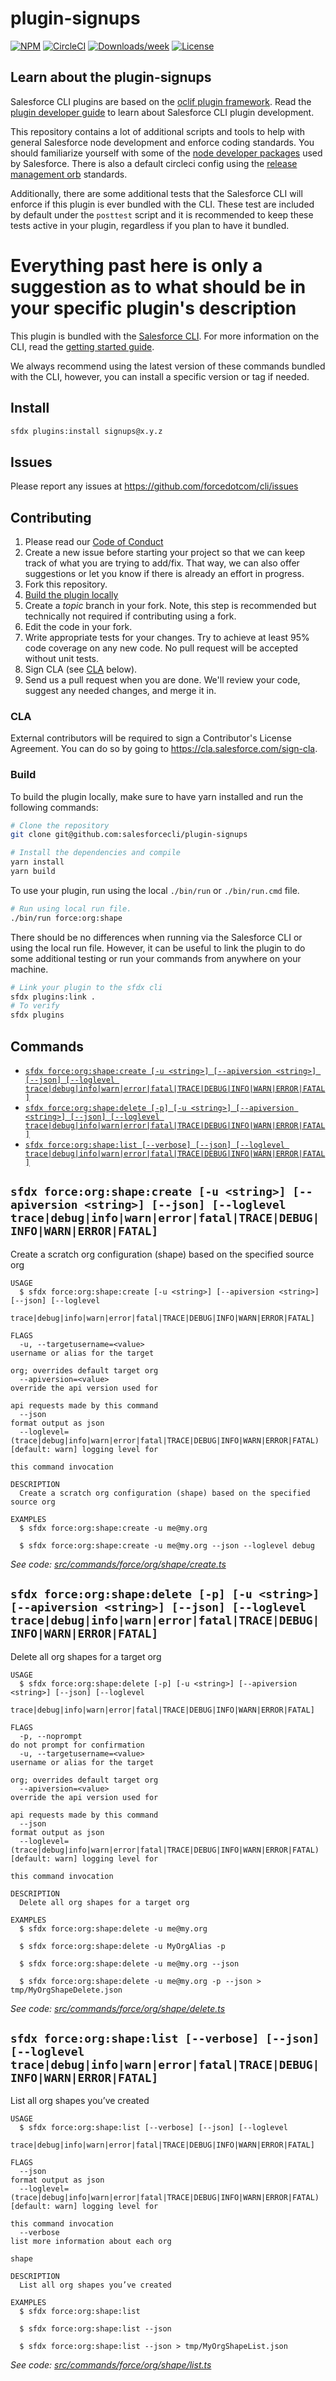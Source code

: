 # plugin-signups

[![NPM](https://img.shields.io/npm/v/@salesforce/plugin-signups.svg?label=@salesforce/plugin-signups)](https://www.npmjs.com/package/@salesforce/plugin-signups) [![CircleCI](https://circleci.com/gh/salesforcecli/plugin-signups/tree/main.svg?style=shield)](https://circleci.com/gh/salesforcecli/plugin-signups/tree/main) [![Downloads/week](https://img.shields.io/npm/dw/@salesforce/plugin-signups.svg)](https://npmjs.org/package/@salesforce/plugin-signups) [![License](https://img.shields.io/badge/License-BSD%203--Clause-brightgreen.svg)](https://raw.githubusercontent.com/salesforcecli/plugin-signups/main/LICENSE.txt)

## Learn about the plugin-signups

Salesforce CLI plugins are based on the [oclif plugin framework](<(https://oclif.io/docs/introduction.html)>). Read the [plugin developer guide](https://developer.salesforce.com/docs/atlas.en-us.sfdx_cli_plugins.meta/sfdx_cli_plugins/cli_plugins_architecture_sf_cli.htm) to learn about Salesforce CLI plugin development.

This repository contains a lot of additional scripts and tools to help with general Salesforce node development and enforce coding standards. You should familiarize yourself with some of the [node developer packages](https://github.com/forcedotcom/sfdx-dev-packages/) used by Salesforce. There is also a default circleci config using the [release management orb](https://github.com/forcedotcom/npm-release-management-orb) standards.

Additionally, there are some additional tests that the Salesforce CLI will enforce if this plugin is ever bundled with the CLI. These test are included by default under the `posttest` script and it is recommended to keep these tests active in your plugin, regardless if you plan to have it bundled.

# Everything past here is only a suggestion as to what should be in your specific plugin's description

This plugin is bundled with the [Salesforce CLI](https://developer.salesforce.com/tools/sfdxcli). For more information on the CLI, read the [getting started guide](https://developer.salesforce.com/docs/atlas.en-us.sfdx_setup.meta/sfdx_setup/sfdx_setup_intro.htm).

We always recommend using the latest version of these commands bundled with the CLI, however, you can install a specific version or tag if needed.

## Install

```bash
sfdx plugins:install signups@x.y.z
```

## Issues

Please report any issues at https://github.com/forcedotcom/cli/issues

## Contributing

1. Please read our [Code of Conduct](CODE_OF_CONDUCT.md)
2. Create a new issue before starting your project so that we can keep track of
   what you are trying to add/fix. That way, we can also offer suggestions or
   let you know if there is already an effort in progress.
3. Fork this repository.
4. [Build the plugin locally](#build)
5. Create a _topic_ branch in your fork. Note, this step is recommended but technically not required if contributing using a fork.
6. Edit the code in your fork.
7. Write appropriate tests for your changes. Try to achieve at least 95% code coverage on any new code. No pull request will be accepted without unit tests.
8. Sign CLA (see [CLA](#cla) below).
9. Send us a pull request when you are done. We'll review your code, suggest any needed changes, and merge it in.

### CLA

External contributors will be required to sign a Contributor's License
Agreement. You can do so by going to https://cla.salesforce.com/sign-cla.

### Build

To build the plugin locally, make sure to have yarn installed and run the following commands:

```bash
# Clone the repository
git clone git@github.com:salesforcecli/plugin-signups

# Install the dependencies and compile
yarn install
yarn build
```

To use your plugin, run using the local `./bin/run` or `./bin/run.cmd` file.

```bash
# Run using local run file.
./bin/run force:org:shape
```

There should be no differences when running via the Salesforce CLI or using the local run file. However, it can be useful to link the plugin to do some additional testing or run your commands from anywhere on your machine.

```bash
# Link your plugin to the sfdx cli
sfdx plugins:link .
# To verify
sfdx plugins
```

## Commands

<!-- commands -->

- [`sfdx force:org:shape:create [-u <string>] [--apiversion <string>] [--json] [--loglevel trace|debug|info|warn|error|fatal|TRACE|DEBUG|INFO|WARN|ERROR|FATAL]`](#sfdx-forceorgshapecreate--u-string---apiversion-string---json---loglevel-tracedebuginfowarnerrorfataltracedebuginfowarnerrorfatal)
- [`sfdx force:org:shape:delete [-p] [-u <string>] [--apiversion <string>] [--json] [--loglevel trace|debug|info|warn|error|fatal|TRACE|DEBUG|INFO|WARN|ERROR|FATAL]`](#sfdx-forceorgshapedelete--p--u-string---apiversion-string---json---loglevel-tracedebuginfowarnerrorfataltracedebuginfowarnerrorfatal)
- [`sfdx force:org:shape:list [--verbose] [--json] [--loglevel trace|debug|info|warn|error|fatal|TRACE|DEBUG|INFO|WARN|ERROR|FATAL]`](#sfdx-forceorgshapelist---verbose---json---loglevel-tracedebuginfowarnerrorfataltracedebuginfowarnerrorfatal)

## `sfdx force:org:shape:create [-u <string>] [--apiversion <string>] [--json] [--loglevel trace|debug|info|warn|error|fatal|TRACE|DEBUG|INFO|WARN|ERROR|FATAL]`

Create a scratch org configuration (shape) based on the specified source org

```
USAGE
  $ sfdx force:org:shape:create [-u <string>] [--apiversion <string>] [--json] [--loglevel
    trace|debug|info|warn|error|fatal|TRACE|DEBUG|INFO|WARN|ERROR|FATAL]

FLAGS
  -u, --targetusername=<value>                                                      username or alias for the target
                                                                                    org; overrides default target org
  --apiversion=<value>                                                              override the api version used for
                                                                                    api requests made by this command
  --json                                                                            format output as json
  --loglevel=(trace|debug|info|warn|error|fatal|TRACE|DEBUG|INFO|WARN|ERROR|FATAL)  [default: warn] logging level for
                                                                                    this command invocation

DESCRIPTION
  Create a scratch org configuration (shape) based on the specified source org

EXAMPLES
  $ sfdx force:org:shape:create -u me@my.org

  $ sfdx force:org:shape:create -u me@my.org --json --loglevel debug
```

_See code: [src/commands/force/org/shape/create.ts](https://github.com/salesforcecli/plugin-signups/blob/v1.0.0/src/commands/force/org/shape/create.ts)_

## `sfdx force:org:shape:delete [-p] [-u <string>] [--apiversion <string>] [--json] [--loglevel trace|debug|info|warn|error|fatal|TRACE|DEBUG|INFO|WARN|ERROR|FATAL]`

Delete all org shapes for a target org

```
USAGE
  $ sfdx force:org:shape:delete [-p] [-u <string>] [--apiversion <string>] [--json] [--loglevel
    trace|debug|info|warn|error|fatal|TRACE|DEBUG|INFO|WARN|ERROR|FATAL]

FLAGS
  -p, --noprompt                                                                    do not prompt for confirmation
  -u, --targetusername=<value>                                                      username or alias for the target
                                                                                    org; overrides default target org
  --apiversion=<value>                                                              override the api version used for
                                                                                    api requests made by this command
  --json                                                                            format output as json
  --loglevel=(trace|debug|info|warn|error|fatal|TRACE|DEBUG|INFO|WARN|ERROR|FATAL)  [default: warn] logging level for
                                                                                    this command invocation

DESCRIPTION
  Delete all org shapes for a target org

EXAMPLES
  $ sfdx force:org:shape:delete -u me@my.org

  $ sfdx force:org:shape:delete -u MyOrgAlias -p

  $ sfdx force:org:shape:delete -u me@my.org --json

  $ sfdx force:org:shape:delete -u me@my.org -p --json > tmp/MyOrgShapeDelete.json
```

_See code: [src/commands/force/org/shape/delete.ts](https://github.com/salesforcecli/plugin-signups/blob/v1.0.0/src/commands/force/org/shape/delete.ts)_

## `sfdx force:org:shape:list [--verbose] [--json] [--loglevel trace|debug|info|warn|error|fatal|TRACE|DEBUG|INFO|WARN|ERROR|FATAL]`

List all org shapes you’ve created

```
USAGE
  $ sfdx force:org:shape:list [--verbose] [--json] [--loglevel
    trace|debug|info|warn|error|fatal|TRACE|DEBUG|INFO|WARN|ERROR|FATAL]

FLAGS
  --json                                                                            format output as json
  --loglevel=(trace|debug|info|warn|error|fatal|TRACE|DEBUG|INFO|WARN|ERROR|FATAL)  [default: warn] logging level for
                                                                                    this command invocation
  --verbose                                                                         list more information about each org
                                                                                    shape

DESCRIPTION
  List all org shapes you’ve created

EXAMPLES
  $ sfdx force:org:shape:list

  $ sfdx force:org:shape:list --json

  $ sfdx force:org:shape:list --json > tmp/MyOrgShapeList.json
```

_See code: [src/commands/force/org/shape/list.ts](https://github.com/salesforcecli/plugin-signups/blob/v1.0.0/src/commands/force/org/shape/list.ts)_

<!-- commandsstop -->
